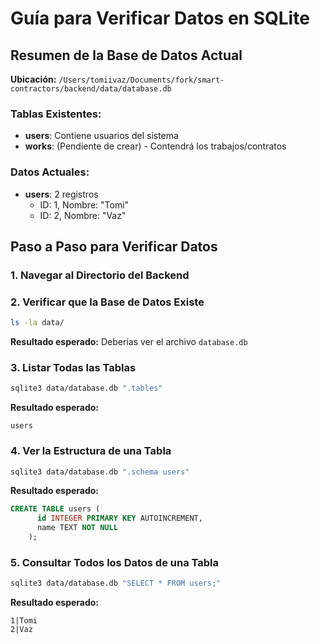 # Guía para Verificar Datos en SQLite

## Resumen de la Base de Datos Actual

**Ubicación:** `/Users/tomiivaz/Documents/fork/smart-contractors/backend/data/database.db`

### Tablas Existentes:
- **users**: Contiene usuarios del sistema
- **works**: (Pendiente de crear) - Contendrá los trabajos/contratos

### Datos Actuales:
- **users**: 2 registros
  - ID: 1, Nombre: "Tomi"
  - ID: 2, Nombre: "Vaz"

## Paso a Paso para Verificar Datos

### 1. Navegar al Directorio del Backend

### 2. Verificar que la Base de Datos Existe
```bash
ls -la data/
```
**Resultado esperado:** Deberías ver el archivo `database.db`

### 3. Listar Todas las Tablas
```bash
sqlite3 data/database.db ".tables"
```
**Resultado esperado:** 
```
users
```

### 4. Ver la Estructura de una Tabla
```bash
sqlite3 data/database.db ".schema users"
```
**Resultado esperado:**
```sql
CREATE TABLE users (
      id INTEGER PRIMARY KEY AUTOINCREMENT,
      name TEXT NOT NULL
    );
```

### 5. Consultar Todos los Datos de una Tabla
```bash
sqlite3 data/database.db "SELECT * FROM users;"
```
**Resultado esperado:**
```
1|Tomi
2|Vaz
```
